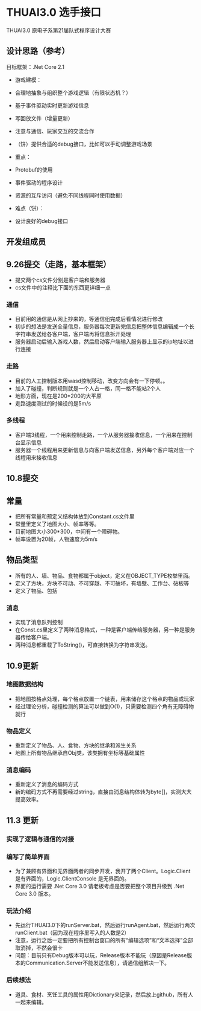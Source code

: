 # THUAI3.0 选手接口

THUAI3.0 原电子系第21届队式程序设计大赛

## 设计思路（参考）

目标框架：.Net Core 2.1

- 游戏建模：
- 合理地抽象与组织整个游戏逻辑（有限状态机？）
- 基于事件驱动实时更新游戏信息
- 写回放文件（增量更新）
- 注意与通信、玩家交互的交流合作
- （饼）提供合适的debug接口，比如可以手动调整游戏场景

- 重点：
- Protobuf的使用
- 事件驱动的程序设计
- 资源的互斥访问（避免不同线程同时使用数据）

- 难点（饼）：
- 设计良好的debug接口

## 开发组成员

## 9.26提交（走路，基本框架）

- 提交两个cs文件分别是客户端和服务器
- cs文件中的注释比下面的东西更详细一点

### 通信

- 目前用的通信是从网上抄来的，等通信组完成后看情况进行修改
- 初步的想法是发送全量信息，服务器每次更新完信息把整体信息编辑成一个长字符串发送给各客户端，客户端再将信息拆开处理
- 服务器启动后输入游戏人数，然后启动客户端输入服务器上显示的ip地址以进行连接

### 走路

- 目前的人工控制版本用wasd控制移动，改变方向会有一下停顿。。
- 加入了碰撞，判断规则就是一个人占一格，同一格不能站2个人
- 地形方面，现在是200*200的大平原
- 走路速度测试的时候设的是5m/s

### 多线程

- 客户端3线程，一个用来控制走路，一个从服务器接收信息，一个用来在控制台显示信息
- 服务器一个线程用来更新信息与向客户端发送信息，另外每个客户端对应一个线程用来接收信息

## 10.8提交

## 常量

- 把所有常量和预定义结构体放到Constant.cs文件里
- 常量里定义了地图大小、帧率等等。
- 目前地图大小300*300，中间有一个障碍物。
- 帧率设置为20帧，人物速度为5m/s

## 物品类型

- 所有的人、墙、物品、食物都属于object，定义在OBJECT_TYPE枚举里面。
- 定义了方块，方块不可动、不可穿越、不可破坏，有墙壁、工作台、砧板等
- 定义了物品、包括

### 消息

- 实现了消息队列控制
- 在Const.cs里定义了两种消息格式，一种是客户端传给服务器，另一种是服务器传给客户端。
- 两种消息都重载了ToString()，可直接转换为字符串发送。

## 10.9更新

### 地图数据结构

- 把地图按格点处理，每个格点放置一个链表，用来储存这个格点的物品或玩家
- 经过理论分析，碰撞检测的算法可以做到O(1)，只需要检测四个角有无障碍物就行

### 物品定义

- 重新定义了物品、人、食物、方块的继承和派生关系
- 地图上所有物品继承自Obj类，该类拥有坐标等基础属性

### 消息编码

- 重新定义了消息的编码方式
- 新的编码方式不再需要经过string，直接由消息结构体转为byte[]，实测大大提高效率。

## 11.3 更新

### 实现了逻辑与通信的对接

### 编写了简单界面

- 为了兼顾有界面和无界面两者的同步开发，我开了两个Client。Logic.Client 是有界面的，Logic.ClientConsole 是无界面的。
- 界面的运行需要 .Net Core 3.0 请老板考虑是否要把整个项目升级到 .Net Core 3.0 版本。

### 玩法介绍

- 先运行THUAI3.0下的runServer.bat，然后运行runAgent.bat，然后运行两次runClient.bat（因为现在程序里写入的人数是2）
- 注意，运行之后一定要把所有控制台窗口的所有“编辑选项”和“文本选择”全部取消掉，不然会很卡
- 问题：目前只有Debug版本可以玩，Release版本不能玩（原因是Release版本的Communication.Server不能发送信息），请通信组解决一下。

### 后续想法

- 道具、食材、烹饪工具的属性用Dictionary来记录，然后放上github，所有人一起来编辑。
